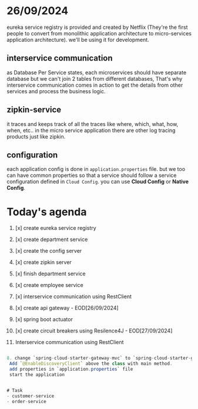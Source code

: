 # 26/09/2024

eureka service registry is provided and created by Netflix (They're the first people to convert from monolithic application architecture to micro-services application architecture). we'll be using it for development.

## interservice communication
as Database Per Service states, each microservices should have separate database
but we can't join 2 tables from different databases, That's why interservice communication comes in action to get the details from other services and process the business logic.

## zipkin-service 
it traces and keeps track of all the traces like where, which, what, how, when, etc.. in the micro service application
there are other log tracing products just like zipkin.

## configuration
each application config is done in `application.properties` file.
but we too can have common properties so that a service should follow a service configuration defined in `Cloud Config`.
you can use **Cloud Config** or **Native Config**.

# Today's agenda

1. [x] create eureka service registry
2. [x] create department service
3. [x] create the config server
4. [x] create zipkin server
5. [x] finish department service
6. [x] create employee service
7. [x] interservice communication using RestClient
8. [x] create api gateway - EOD[26/09/2024]
9. [x] spring boot actuator
10. [x] create circuit breakers using Resilence4J - EOD[27/09/2024]


6. Interservice communication using RestClient
  ```Java
  
8. change `spring-cloud-starter-gateway-mvc` to `spring-cloud-starter-gateway` in `pom.xml` file.
   Add `@EnableDiscoveryClient` above the class with main method.
   add properties in `application.properties` file
   start the application


# Task
- customer-service
- order-service